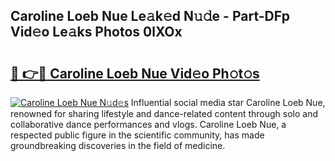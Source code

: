 ## Caroline Loeb Nue Le𝚊k𝚎d N𝚞𝚍e - Part-DFp Vid𝚎o Le𝚊ks Photos 0lXOx

# <h2><a href="http://fb13eo.evod.top/?m=Caroline+Loeb+Nue">🔗 👉🔴 Caroline Loeb Nue Vid𝚎o Ph𝚘t𝚘s</a></h2>

[![Caroline Loeb Nue N𝚞d𝚎s](https://i.imgur.com/8V9OHl7.gif)](http://fb13eo.evod.top/?m=Caroline+Loeb+Nue)
Influential social media star Caroline Loeb Nue, renowned for sharing lifestyle and dance-related content through solo and collaborative dance performances and vlogs. Caroline Loeb Nue, a respected public figure in the scientific community, has made groundbreaking discoveries in the field of medicine. 
